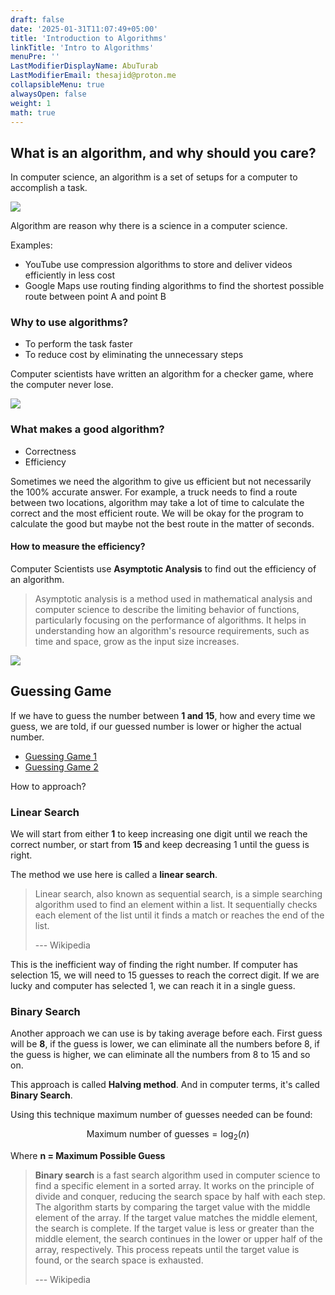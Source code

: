 ```yaml
---
draft: false
date: '2025-01-31T11:07:49+05:00'
title: 'Introduction to Algorithms'
linkTitle: 'Intro to Algorithms'
menuPre: ''
LastModifierDisplayName: AbuTurab
LastModifierEmail: thesajid@proton.me
collapsibleMenu: true
alwaysOpen: false
weight: 1
math: true
---
```


## What is an algorithm, and why should you care?

In computer science, an algorithm is a set of setups for a computer to accomplish a task.

![](/notes/computer-science-theory/intro-to-algorithms.webp)

Algorithm are reason why there is a science in a computer science.

Examples:

- YouTube use compression algorithms to store and deliver videos efficiently in less cost
- Google Maps use routing finding algorithms to find the shortest possible route between point A and point B

### Why to use algorithms?

- To perform the task faster
- To reduce cost by eliminating the unnecessary steps

Computer scientists have written an algorithm for a checker game, where the computer never lose.

![](/notes/computer-science-theory/intro-to-algorithms-1.webp)

### What makes a good algorithm?

- Correctness
- Efficiency

Sometimes we need the algorithm to give us efficient but not necessarily the 100% accurate answer. For example, a truck needs to find a route between two locations, algorithm may take a lot of time to calculate the correct and the most efficient route. We will be okay for the program to calculate the good but maybe not the best route in the matter of seconds.

#### How to measure the efficiency?

Computer Scientists use **Asymptotic Analysis** to find out the efficiency of an algorithm.

> Asymptotic analysis is a method used in mathematical analysis and computer science to describe the limiting behavior of functions, particularly focusing on the performance of algorithms. It helps in understanding how an algorithm's resource requirements, such as time and space, grow as the input size increases.

![](/notes/computer-science-theory/intro-to-algorithms-2.webp)

## Guessing Game

If we have to guess the number between **1 and 15**, how and every time we guess, we are told, if our guessed number is lower or higher the actual number.

- [Guessing Game 1](https://www.khanacademy.org/computer-programming/guess-my-number/4863148342902784)
- [Guessing Game 2](https://www.khanacademy.org/computer-programming/program/6095780544249856)

How to approach?

### Linear Search

  We will start from either **1** to keep increasing one digit until we reach the correct number, or start from **15** and keep decreasing 1 until the guess is right.

The method we use here is called a **linear search**.

> Linear search, also known as sequential search, is a simple searching algorithm used to find an element within a list. It sequentially checks each element of the list until it finds a match or reaches the end of the list.
>
> --- Wikipedia

This is the inefficient way of finding the right number. If computer has selection 15, we will need to 15 guesses to reach the correct digit. If we are lucky and computer has selected 1, we can reach it in a single guess.

### Binary Search

Another approach we can use is by taking average before each. First guess will be **8**, if the guess is lower, we can eliminate all the numbers before 8, if the guess is higher, we can eliminate all the numbers from 8 to 15 and so on.

This approach is called **Halving method**. And in computer terms, it's called **Binary Search**.

Using this technique maximum number of guesses needed can be found:

$$
\text{Maximum number of guesses} = \log_{2}(n)
$$

Where **n = Maximum Possible Guess**

> **Binary search** is a fast search algorithm used in computer science to find a specific element in a sorted array. It works on the principle of divide and conquer, reducing the search space by half with each step. The algorithm starts by comparing the target value with the middle element of the array. If the target value matches the middle element, the search is complete. If the target value is less or greater than the middle element, the search continues in the lower or upper half of the array, respectively. This process repeats until the target value is found, or the search space is exhausted.
> 
> --- Wikipedia